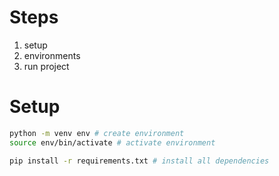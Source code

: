 # Steps

1. setup
2. environments
3. run project

# Setup

```sh
python -m venv env # create environment
source env/bin/activate # activate environment

pip install -r requirements.txt # install all dependencies
```
